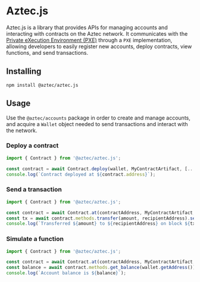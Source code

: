 # Aztec.js

Aztec.js is a library that provides APIs for managing accounts and interacting with contracts on the Aztec network. It communicates with the [Private eXecution Environment (PXE)](https://docs.aztec.network/apis/pxe/interfaces/PXE) through a `PXE` implementation, allowing developers to easily register new accounts, deploy contracts, view functions, and send transactions.

## Installing

```
npm install @aztec/aztec.js
```

## Usage

Use the `@aztec/accounts` package in order to create and manage accounts, and acquire a `Wallet` object needed to send transactions and interact with the network.

### Deploy a contract

```typescript
import { Contract } from '@aztec/aztec.js';

const contract = await Contract.deploy(wallet, MyContractArtifact, [...constructorArgs]).send().deployed();
console.log(`Contract deployed at ${contract.address}`);
```

### Send a transaction

```typescript
import { Contract } from '@aztec/aztec.js';

const contract = await Contract.at(contractAddress, MyContractArtifact, wallet);
const tx = await contract.methods.transfer(amount, recipientAddress).send().wait();
console.log(`Transferred ${amount} to ${recipientAddress} on block ${tx.blockNumber}`);
```

### Simulate a function

```typescript
import { Contract } from '@aztec/aztec.js';

const contract = await Contract.at(contractAddress, MyContractArtifact, wallet);
const balance = await contract.methods.get_balance(wallet.getAddress()).simulate();
console.log(`Account balance is ${balance}`);
```
